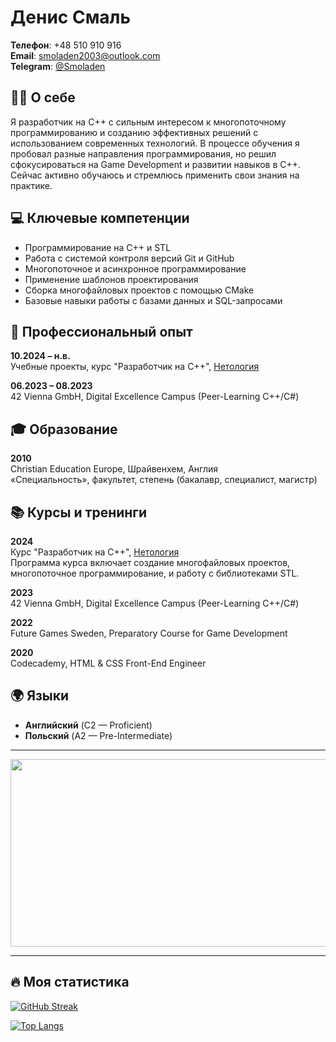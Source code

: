 # Денис Смаль

**Телефон**: +48 510 910 916  
**Email**: [smoladen2003@outlook.com](mailto:smoladen2003@outlook.com)  
**Telegram**: [@Smoladen](https://t.me/Smoladen)

## :man_technologist: О себе

Я разработчик на С++ с сильным интересом к многопоточному программированию и созданию эффективных решений с использованием современных технологий. В процессе обучения я пробовал разные направления программирования, но решил сфокусироваться на Game Development и развитии навыков в C++. Сейчас активно обучаюсь и стремлюсь применить свои знания на практике.

## :computer: Ключевые компетенции

- Программирование на С++ и STL
- Работа с системой контроля версий Git и GitHub
- Многопоточное и асинхронное программирование
- Применение шаблонов проектирования
- Сборка многофайловых проектов с помощью CMake
- Базовые навыки работы с базами данных и SQL-запросами

## :briefcase: Профессиональный опыт

**10.2024 – н.в.**  
Учебные проекты, курс "Разработчик на С++", [Нетология](https://netology.ru)

**06.2023 – 08.2023**  
42 Vienna GmbH, Digital Excellence Campus (Peer-Learning C++/C#)

## :mortar_board: Образование

**2010**  
Christian Education Europe, Шрайвенхем, Англия  
«Специальность», факультет, степень (бакалавр, специалист, магистр)

## :books: Курсы и тренинги

**2024**  
Курс "Разработчик на С++", [Нетология](https://netology.ru)  
Программа курса включает создание многофайловых проектов, многопоточное программирование, и работу с библиотеками STL.

**2023**  
42 Vienna GmbH, Digital Excellence Campus (Peer-Learning C++/C#)

**2022**  
Future Games Sweden, Preparatory Course for Game Development

**2020**  
Codecademy, HTML & CSS Front-End Engineer

## :earth_africa: Языки

- **Английский** (C2 — Proficient)
- **Польский** (A2 — Pre-Intermediate)

---

<div align="center">
  <img src="https://media.giphy.com/media/dWesBcTLavkZuG35MI/giphy.gif" width="600" height="300"/>  
</div>

---

## :fire: Моя статистика

[![GitHub Streak](http://github-readme-streak-stats.herokuapp.com?user=Smoladen&theme=dark&background=000000)](https://git.io/streak-stats)

[![Top Langs](https://github-readme-stats.vercel.app/api/top-langs/?username=Smoladen&layout=compact&theme=vision-friendly-dark)](https://github.com/anuraghazra/github-readme-stats)

